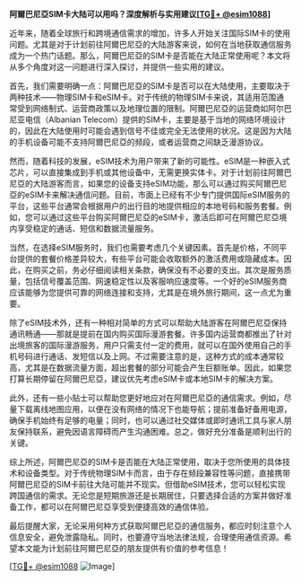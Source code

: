 **阿爾巴尼亞SIM卡大陆可以用吗？深度解析与实用建议[[TG💪+ @esim1088](https://t.me/s/esim1088)]**

近年来，随着全球旅行和跨境通信需求的增加，许多人开始关注国际SIM卡的使用问题。尤其是对于计划前往阿爾巴尼亞的大陆游客来说，如何在当地获取通信服务成为一个热门话题。那么，阿爾巴尼亞的SIM卡是否能在大陆正常使用呢？本文将从多个角度对这一问题进行深入探讨，并提供一些实用的建议。

首先，我们需要明确一点：阿爾巴尼亞的SIM卡是否可以在大陆使用，主要取决于两种技术——物理SIM卡和eSIM卡。对于传统的物理SIM卡来说，其适用范围通常受到网络制式、运营商政策以及地理位置的限制。阿爾巴尼亞的运营商如阿尔巴尼亚电信（Albanian Telecom）提供的SIM卡，主要是基于当地的网络环境设计的，因此在大陆使用时可能会遇到信号不佳或完全无法使用的状况。这是因为大陆的手机设备可能不支持阿爾巴尼亞的频段，或者运营商之间缺乏漫游协议。

然而，随着科技的发展，eSIM技术为用户带来了新的可能性。eSIM是一种嵌入式芯片，可以直接集成到手机或其他设备中，无需更换实体卡。对于计划前往阿爾巴尼亞的大陆游客而言，如果您的设备支持eSIM功能，那么可以通过购买阿爾巴尼亞的eSIM卡来解决通信问题。目前，市面上已经有不少专门提供国际eSIM服务的平台，这些平台通常会根据用户的出行目的地提供相应的本地号码和服务套餐。例如，您可以通过这些平台购买阿爾巴尼亞的eSIM卡，激活后即可在阿爾巴尼亞境内享受稳定的通话、短信和数据流量服务。

当然，在选择eSIM服务时，我们也需要考虑几个关键因素。首先是价格，不同平台提供的套餐价格差异较大，有些平台可能会收取额外的激活费用或隐藏成本。因此，在购买之前，务必仔细阅读相关条款，确保没有不必要的支出。其次是服务质量，包括信号覆盖范围、网速稳定性以及客服响应速度等。一个好的eSIM服务商应该能够为您提供可靠的网络连接和支持，尤其是在境外旅行期间，这一点尤为重要。

除了eSIM技术外，还有一种相对简单的方式可以帮助大陆游客在阿爾巴尼亞保持通讯畅通——那就是提前在国内购买国际漫游套餐。许多国内运营商都推出了针对出境旅客的国际漫游服务，用户只需支付一定的费用，就可以在国外使用自己的手机号码进行通话、发短信以及上网。不过需要注意的是，这种方式的成本通常较高，尤其是在数据流量方面，超出套餐的部分可能会产生巨额账单。因此，如果您打算长期停留在阿爾巴尼亞，建议优先考虑eSIM卡或本地SIM卡的解决方案。

此外，还有一些小贴士可以帮助您更好地应对在阿爾巴尼亞的通信需求。例如，尽量下载离线地图应用，以便在没有网络的情况下也能导航；提前准备好备用电源，确保手机始终有足够的电量；同时，也可以通过社交媒体或即时通讯工具与家人朋友保持联系，避免因语言障碍而产生沟通困难。总之，做好充分准备是顺利出行的关键。

综上所述，阿爾巴尼亞的SIM卡是否能在大陆正常使用，取决于您所使用的具体技术和设备类型。对于传统物理SIM卡而言，由于存在频段兼容性等问题，直接携带阿爾巴尼亞的SIM卡前往大陆可能并不现实。但借助eSIM技术，您可以轻松实现跨国通信的需求。无论您是短期旅游还是长期居住，只要选择合适的方案并做好准备工作，都可以在阿爾巴尼亞享受到便捷高效的通信体验。

最后提醒大家，无论采用何种方式获取阿爾巴尼亞的通信服务，都应时刻注意个人信息安全，避免泄露隐私。同时，也要遵守当地法律法规，合理使用通信资源。希望本文能为计划前往阿爾巴尼亞的朋友提供有价值的参考信息！

[[TG💪+ @esim1088](https://t.me/s/esim1088) ![Image](https://i.postimg.cc/4NQfJmqS/Snipaste-2025-05-13-00-14-12.png)]